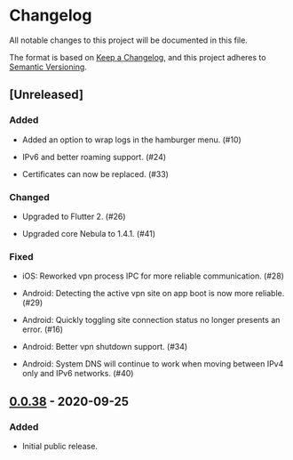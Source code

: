 # Changelog

All notable changes to this project will be documented in this file.

The format is based on [Keep a Changelog](https://keepachangelog.com/en/1.0.0/),
and this project adheres to [Semantic Versioning](https://semver.org/spec/v2.0.0.html).

## [Unreleased]

### Added

- Added an option to wrap logs in the hamburger menu. (#10)

- IPv6 and better roaming support. (#24)

- Certificates can now be replaced. (#33)

### Changed

- Upgraded to Flutter 2. (#26)

- Upgraded core Nebula to 1.4.1. (#41)

### Fixed

- iOS: Reworked vpn process IPC for more reliable communication. (#28)

- Android: Detecting the active vpn site on app boot is now more reliable. (#29)

- Android: Quickly toggling site connection status no longer presents an error. (#16)

- Android: Better vpn shutdown support. (#34)

- Android: System DNS will continue to work when moving between IPv4 only and IPv6 networks. (#40)

## [0.0.38] - 2020-09-25

### Added

- Initial public release.

[0.0.38]: https://github.com/DefinedNet/mobile_nebula/releases/tag/v0.0.38